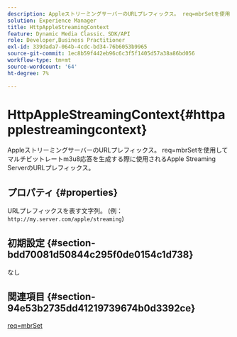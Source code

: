 ```yaml
---
description: AppleストリーミングサーバーのURLプレフィックス。 req=mbrSetを使用してマルチビットレートm3u8応答を生成する際に使用されるApple Streaming ServerのURLプレフィックス。
solution: Experience Manager
title: HttpAppleStreamingContext
feature: Dynamic Media Classic、SDK/API
role: Developer,Business Practitioner
exl-id: 339dada7-064b-4cdc-bd34-76b6053b9965
source-git-commit: 1ec8b59f442eb96c6c3f5f1405d57a38a86bd056
workflow-type: tm+mt
source-wordcount: '64'
ht-degree: 7%

---
```


# HttpAppleStreamingContext{#httpapplestreamingcontext}

AppleストリーミングサーバーのURLプレフィックス。 req=mbrSetを使用してマルチビットレートm3u8応答を生成する際に使用されるApple Streaming ServerのURLプレフィックス。

## プロパティ {#properties}

URLプレフィックスを表す文字列。 (例：`http://my.server.com/apple/streaming`)

## 初期設定 {#section-bdd70081d50844c295f0de0154c1d738}

なし

## 関連項目 {#section-94e53b2735dd41219739674b0d3392ce}

[req=mbrSet](../../../../../is-api/http-ref/image-serving-api-ref/c-http-protocol-reference/c-command-reference/r-req/r-mbrset.md#reference-603d75babde74508a878c27bd4cced73)
